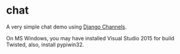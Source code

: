 # chat
A very simple chat demo using [Django Channels](https://channels.readthedocs.io/en/latest/).

On MS Windows, you may have installed Visual Studio 2015 for build Twisted, also, install pypiwin32.
